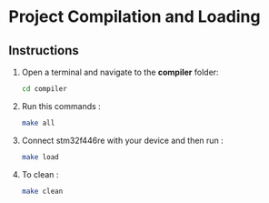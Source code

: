 # Project Compilation and Loading

## Instructions

1. Open a terminal and navigate to the **compiler** folder:
   ```bash
   cd compiler
   ```
2. Run this commands :
    ```bash
    make all
    ```
3. Connect stm32f446re with your device and then run :
    ```bash
    make load
    ```
4. To clean :
    ```bash 
    make clean
    ```
   